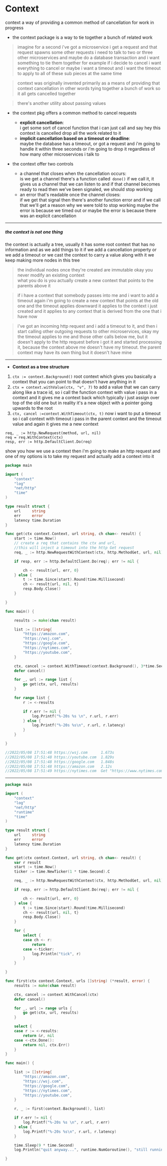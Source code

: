 # Context
context a way of providing a common method of cancellation for work in progress

* the context package is a way to tie together a bunch of related work 
> imagine for a second i've
got a microservice
i get a request and that request spawns
some other requests i need to talk to
two or three other microservices and
maybe do a database transaction
and i want something to tie them
together for example
if i decide to cancel i want everything
to cancel or maybe i want a timeout and
i want the timeout to apply to all of
these sub pieces
at the same time 


>context was
originally invented primarily as a means
of providing that context cancellation
in other words tying together a bunch of
work so it all gets cancelled together

>there's another utility about passing values 

* the context pkg offers a common method to cancel requests
    * **explicit cancellation**: <br> i get some sort of cancel function that
i can just call
and say hey this context is cancelled
drop all the work related to it
    * **implicit cancellation based on a timeout or deadline**: <br> maybe
the database has a timeout, or got
a request and i'm going to handle it
within three seconds or i'm going to
drop it
regardless of how many other
microservices i talk to
  
* the context offer two controls
    * a channel that closes when the cancellation occurs: <br>  is we get a channel
there's a function called` done()` if we
call it, it gives us a channel
that we can listen to and if that
channel becomes ready to read
then we've been signaled, we should stop working
    * an error that's readable once the channel closes: <br> if we get that signal then there's
another function error
and if we call that we'll get a reason
why we were told to stop working maybe
the error is because we timed out
or maybe the error is because there was
an explicit cancellation

---
##### the context is not one thing
the context is actually a tree, usually it has some root context that has
no information
and as we add things to it if we add a
cancellation property
or we add a timeout or we cast the
context to carry a value along with it
we keep making more nodes in this tree
>the individual nodes once they're
created
are immutable okay you never modify an
existing context<br>
> what you do is you actually create a new
context that points to the
parents above it 

>if i have a context that somebody passes
into me and i want to add a timeout
again
i'm going to create a new context that
points at the old one
and the timeout applies downward it
applies to the context i just created
and it applies to any context that is
derived from the one that i have now

>i've got an incoming
http request
and i add a timeout to it, and then i
start calling
other outgoing requests to other
microservices,
okay my the timeout applies to me and
those other calls below me,
but it doesn't apply to the http request
before i got it and started processing
it,
because the context above me doesn't
have my timeout.
 the parent context may have its own
thing but it doesn't have mine

--- 
* **Context as a tree structure**

1. `ctx := context.Background()` root context which gives you basically a context that you can point
to that doesn't have anything in it
2. `ctx = context.withValue(ctx, "v", 7)` to add a value that we can carry along 
like a trace id, so i call
the function context with value
i pass in a context and it gives me a
context back
which typically i just assign over top
of the old one
but in reality it's a new object with a
pointer
going upwards to the root
3. `ctx, cancel :=context.WithTimeout(ctx, t)` now i want to put a
timeout
so i call context with timeout i pass in
the parent context
and the timeout value and again it gives
me a new context
```
req, _ := http.NewRequest(method, url, nil) 
req = req.WithContext(ctx)
resp, err := http.DefaultClient.Do(req)
```
show you how we use a context then
i'm going to make an http request and
one of my options
is to take my request and actually add a
context
into it 

```go
package main

import (
	"context"
	"log"
	"net/http"
	"time"
)

type result struct {
	url     string
	err     error
	latency time.Duration
}

func get(ctx context.Context, url string, ch chan<- result) {
	start := time.Now()
	// create a req that contains the ctx and url,
	//this will inject a timeout into the http Get request
	req, _ := http.NewRequestWithContext(ctx, http.MethodGet, url, nil)

	if resp, err := http.DefaultClient.Do(req); err != nil {

		ch <- result{url, err, 0}
	} else {
		t := time.Since(start).Round(time.Millisecond)
		ch <- result{url, nil, t}
		resp.Body.Close()
	}

}

func main() {

	results := make(chan result)

	list := []string{
		"https://amazon.com",
		"https://wsj.com",
		"https://google.com",
		"https://nytimes.com",
		"https://youtube.com",
	}

	ctx, cancel := context.WithTimeout(context.Background(), 3*time.Second)
	defer cancel()

	for _, url := range list {
		go get(ctx, url, results)
	}

	for range list {
		r := <-results

		if r.err != nil {
			log.Printf("%-20s %s \n", r.url, r.err)
		} else {
			log.Printf("%-20s %s\n", r.url, r.latency)
		}
	}

}

//2022/05/08 17:51:48 https://wsj.com      1.673s
//2022/05/08 17:51:48 https://youtube.com  1.829s
//2022/05/08 17:51:48 https://google.com   1.848s
//2022/05/08 17:51:48 https://amazon.com   2.12s
//2022/05/08 17:51:49 https://nytimes.com  Get "https://www.nytimes.com/": context deadline exceeded 
```


---

```go
package main

import (
	"context"
	"log"
	"net/http"
	"runtime"
	"time"
)

type result struct {
	url     string
	err     error
	latency time.Duration
}

func get(ctx context.Context, url string, ch chan<- result) {
	var r result
	start := time.Now()
	ticker := time.NewTicker(1 * time.Second).C

	req, _ := http.NewRequestWithContext(ctx, http.MethodGet, url, nil)

	if resp, err := http.DefaultClient.Do(req); err != nil {

		ch <- result{url, err, 0}
	} else {
		t := time.Since(start).Round(time.Millisecond)
		ch <- result{url, nil, t}
		resp.Body.Close()
	}

	for {
		select {
		case ch <- r:
			return
		case <-ticker:
			log.Println("tick", r)
		}
	}

}

func first(ctx context.Context, urls []string) (*result, error) {
	results := make(chan result)

	ctx, cancel := context.WithCancel(ctx)
	defer cancel()

	for _, url := range urls {
		go get(ctx, url, results)
	}

	select {
	case r := <-results:
		return &r, nil
	case <-ctx.Done():
		return nil, ctx.Err()
	}
}

func main() {

	list := []string{
		"https://amazon.com",
		"https://wsj.com",
		"https://google.com",
		"https://nytimes.com",
		"https://youtube.com",
	}

	r, _ := first(context.Background(), list)

	if r.err != nil {
		log.Printf("%-20s %s \n", r.url, r.err)
	} else {
		log.Printf("%-20s %s\n", r.url, r.latency)
	}

	time.Sleep(9 * time.Second)
	log.Println("quit anyway...", runtime.NumGoroutine(), "still running")

}

```